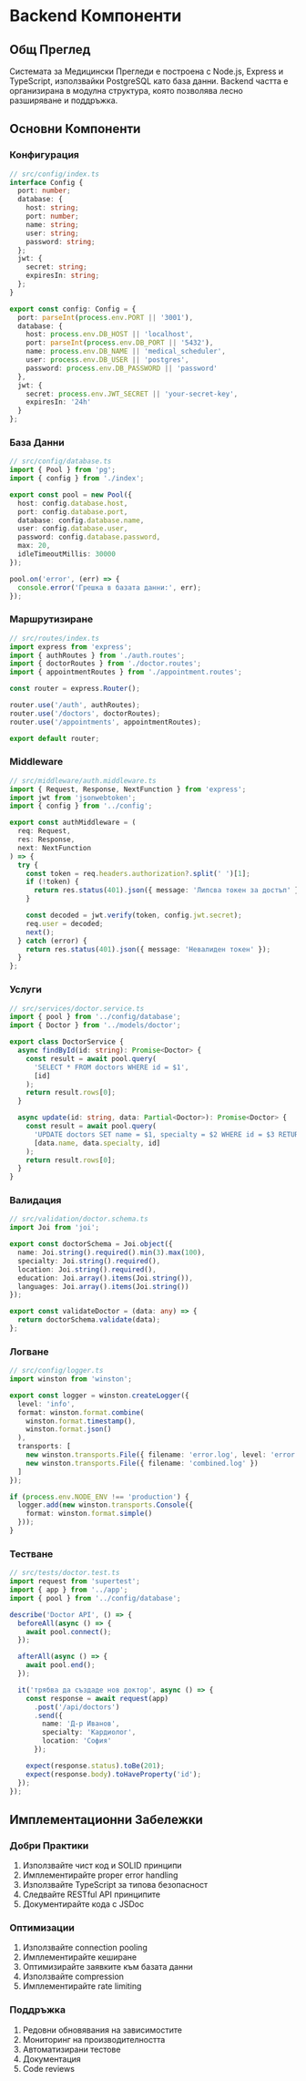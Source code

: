 # Backend Компоненти

## Общ Преглед

Системата за Медицински Прегледи е построена с Node.js, Express и TypeScript, използвайки PostgreSQL като база данни. Backend частта е организирана в модулна структура, която позволява лесно разширяване и поддръжка.

## Основни Компоненти

### Конфигурация

```typescript
// src/config/index.ts
interface Config {
  port: number;
  database: {
    host: string;
    port: number;
    name: string;
    user: string;
    password: string;
  };
  jwt: {
    secret: string;
    expiresIn: string;
  };
}

export const config: Config = {
  port: parseInt(process.env.PORT || '3001'),
  database: {
    host: process.env.DB_HOST || 'localhost',
    port: parseInt(process.env.DB_PORT || '5432'),
    name: process.env.DB_NAME || 'medical_scheduler',
    user: process.env.DB_USER || 'postgres',
    password: process.env.DB_PASSWORD || 'password'
  },
  jwt: {
    secret: process.env.JWT_SECRET || 'your-secret-key',
    expiresIn: '24h'
  }
};
```

### База Данни

```typescript
// src/config/database.ts
import { Pool } from 'pg';
import { config } from './index';

export const pool = new Pool({
  host: config.database.host,
  port: config.database.port,
  database: config.database.name,
  user: config.database.user,
  password: config.database.password,
  max: 20,
  idleTimeoutMillis: 30000
});

pool.on('error', (err) => {
  console.error('Грешка в базата данни:', err);
});
```

### Маршрутизиране

```typescript
// src/routes/index.ts
import express from 'express';
import { authRoutes } from './auth.routes';
import { doctorRoutes } from './doctor.routes';
import { appointmentRoutes } from './appointment.routes';

const router = express.Router();

router.use('/auth', authRoutes);
router.use('/doctors', doctorRoutes);
router.use('/appointments', appointmentRoutes);

export default router;
```

### Middleware

```typescript
// src/middleware/auth.middleware.ts
import { Request, Response, NextFunction } from 'express';
import jwt from 'jsonwebtoken';
import { config } from '../config';

export const authMiddleware = (
  req: Request,
  res: Response,
  next: NextFunction
) => {
  try {
    const token = req.headers.authorization?.split(' ')[1];
    if (!token) {
      return res.status(401).json({ message: 'Липсва токен за достъп' });
    }

    const decoded = jwt.verify(token, config.jwt.secret);
    req.user = decoded;
    next();
  } catch (error) {
    return res.status(401).json({ message: 'Невалиден токен' });
  }
};
```

### Услуги

```typescript
// src/services/doctor.service.ts
import { pool } from '../config/database';
import { Doctor } from '../models/doctor';

export class DoctorService {
  async findById(id: string): Promise<Doctor> {
    const result = await pool.query(
      'SELECT * FROM doctors WHERE id = $1',
      [id]
    );
    return result.rows[0];
  }

  async update(id: string, data: Partial<Doctor>): Promise<Doctor> {
    const result = await pool.query(
      'UPDATE doctors SET name = $1, specialty = $2 WHERE id = $3 RETURNING *',
      [data.name, data.specialty, id]
    );
    return result.rows[0];
  }
}
```

### Валидация

```typescript
// src/validation/doctor.schema.ts
import Joi from 'joi';

export const doctorSchema = Joi.object({
  name: Joi.string().required().min(3).max(100),
  specialty: Joi.string().required(),
  location: Joi.string().required(),
  education: Joi.array().items(Joi.string()),
  languages: Joi.array().items(Joi.string())
});

export const validateDoctor = (data: any) => {
  return doctorSchema.validate(data);
};
```

### Логване

```typescript
// src/config/logger.ts
import winston from 'winston';

export const logger = winston.createLogger({
  level: 'info',
  format: winston.format.combine(
    winston.format.timestamp(),
    winston.format.json()
  ),
  transports: [
    new winston.transports.File({ filename: 'error.log', level: 'error' }),
    new winston.transports.File({ filename: 'combined.log' })
  ]
});

if (process.env.NODE_ENV !== 'production') {
  logger.add(new winston.transports.Console({
    format: winston.format.simple()
  }));
}
```

### Тестване

```typescript
// src/tests/doctor.test.ts
import request from 'supertest';
import { app } from '../app';
import { pool } from '../config/database';

describe('Doctor API', () => {
  beforeAll(async () => {
    await pool.connect();
  });

  afterAll(async () => {
    await pool.end();
  });

  it('трябва да създаде нов доктор', async () => {
    const response = await request(app)
      .post('/api/doctors')
      .send({
        name: 'Д-р Иванов',
        specialty: 'Кардиолог',
        location: 'София'
      });

    expect(response.status).toBe(201);
    expect(response.body).toHaveProperty('id');
  });
});
```

## Имплементационни Забележки

### Добри Практики
1. Използвайте чист код и SOLID принципи
2. Имплементирайте proper error handling
3. Използвайте TypeScript за типова безопасност
4. Следвайте RESTful API принципите
5. Документирайте кода с JSDoc

### Оптимизации
1. Използвайте connection pooling
2. Имплементирайте кеширане
3. Оптимизирайте заявките към базата данни
4. Използвайте compression
5. Имплементирайте rate limiting

### Поддръжка
1. Редовни обновявания на зависимостите
2. Мониторинг на производителността
3. Автоматизирани тестове
4. Документация
5. Code reviews 